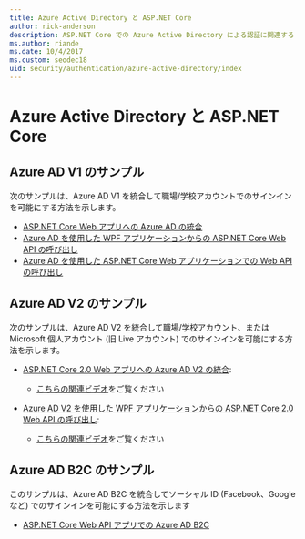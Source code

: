 ```yaml
---
title: Azure Active Directory と ASP.NET Core
author: rick-anderson
description: ASP.NET Core での Azure Active Directory による認証に関連するトピックについて説明します。
ms.author: riande
ms.date: 10/4/2017
ms.custom: seodec18
uid: security/authentication/azure-active-directory/index
---
```

# <a name="azure-active-directory-with-aspnet-core"></a>Azure Active Directory と ASP.NET Core

## <a name="azure-ad-v1-samples"></a>Azure AD V1 のサンプル

次のサンプルは、Azure AD V1 を統合して職場/学校アカウントでのサインインを可能にする方法を示します。
* [ASP.NET Core Web アプリへの Azure AD の統合](https://azure.microsoft.com/documentation/samples/active-directory-dotnet-webapp-openidconnect-aspnetcore/)
* [Azure AD を使用した WPF アプリケーションからの ASP.NET Core Web API の呼び出し](https://azure.microsoft.com/documentation/samples/active-directory-dotnet-native-aspnetcore/)
* [Azure AD を使用した ASP.NET Core Web アプリケーションでの Web API の呼び出し](https://azure.microsoft.com/documentation/samples/active-directory-dotnet-webapp-webapi-openidconnect-aspnetcore/)

## <a name="azure-ad-v2-samples"></a>Azure AD V2 のサンプル

次のサンプルは、Azure AD V2 を統合して職場/学校アカウント、または Microsoft 個人アカウント (旧 Live アカウント) でのサインインを可能にする方法を示します。
* [ASP.NET Core 2.0 Web アプリへの Azure AD V2 の統合](https://github.com/Azure-Samples/active-directory-aspnetcore-webapp-openidconnect-v2): 
  * [こちらの関連ビデオ](https://channel9.msdn.com/Events/Build/2018/THR5001)をご覧ください 

* [Azure AD V2 を使用した WPF アプリケーションからの ASP.NET Core 2.0 Web API の呼び出し](https://github.com/azure-samples/active-directory-dotnet-native-aspnetcore-v2): 
  * [こちらの関連ビデオ](https://channel9.msdn.com/Events/Build/2018/THR5000)をご覧ください

## <a name="azure-ad-b2c-sample"></a>Azure AD B2C のサンプル

このサンプルは、Azure AD B2C を統合してソーシャル ID (Facebook、Google など) でのサインインを可能にする方法を示します
* [ASP.NET Core Web API アプリでの Azure AD B2C](https://azure.microsoft.com/resources/samples/active-directory-b2c-dotnetcore-webapi/)
